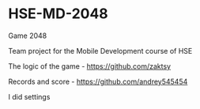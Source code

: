# HSE-MD-2048
Game 2048

Team project for the Mobile Development course of HSE

The logic of the game - https://github.com/zaktsy

Records and score - https://github.com/andrey545454

I did settings
